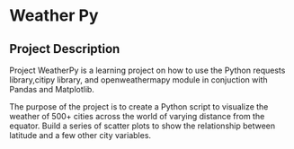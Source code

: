 # Weather Py

## Project Description

Project WeatherPy is a learning project on how to use the Python requests library,citipy library, and openweathermapy module in conjuction with Pandas and Matplotlib.  

The purpose of the project is to create a Python script to visualize the weather of 500+ cities across the world of varying distance from the equator. Build a series of scatter plots to show the relationship between latitude and a few other city variables.
